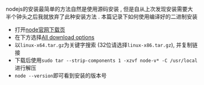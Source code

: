 nodejs的安装最简单的方法自然是使用源码安装 , 但是自从上次发现安装需要大半个钟头之后我就放弃了此种安装方法 . 本篇记录下如何使用编译好的二进制安装

* 打开[node官网下载页](https://nodejs.org/en/download/)
* 在下方选择[All download options](https://nodejs.org/dist/v8.9.4)
* 以`linux-x64.tar.gz`为关键字搜索 (32位请选择`linux-x86.tar.gz`), 并复制链接
* 下载后使用`sudo tar --strip-components 1 -xzvf node-v* -C /usr/local`进行解压
* `node --version`即可看到安装的版本号